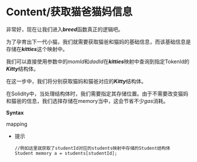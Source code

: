 # Content/获取猫爸猫妈信息

非常好，现在让我们进入***breed***函数真正的逻辑吧。

为了孕育出下一代小猫，我们就需要获取猫爸和猫妈的基础信息，而该基础信息是存储在***kitties***这个映射中。

我们可以直接使用参数中的*momId*和*dadId*在***kitties***映射中查询到指定TokenId的***Kitty***结构体。

在这一步中，我们将分别获取猫妈和猫爸对应的***Kitty***结构体。

在Solidity中，当处理结构体时，我们需要指定其存储位置。由于不需要改变猫妈和猫爸的信息，我们选择存储在memory当中，这会节省不少*gas*消耗。

**Syntax**

mapping

- 提示
    
    ```solidity
    //例如这里就获取了studentId对应的students映射中存储的Student结构体
    Student memory a = students[studentId];
    ```